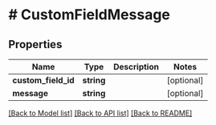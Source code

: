 # # CustomFieldMessage

## Properties

Name | Type | Description | Notes
------------ | ------------- | ------------- | -------------
**custom_field_id** | **string** |  | [optional]
**message** | **string** |  | [optional]

[[Back to Model list]](../../README.md#models) [[Back to API list]](../../README.md#endpoints) [[Back to README]](../../README.md)
